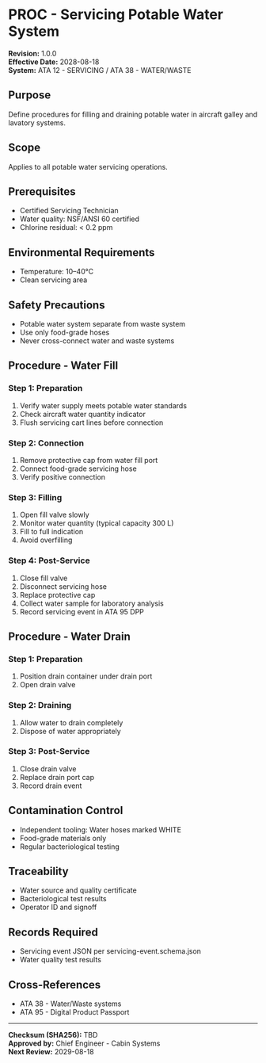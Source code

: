 # PROC - Servicing Potable Water System
**Revision:** 1.0.0  
**Effective Date:** 2028-08-18  
**System:** ATA 12 - SERVICING / ATA 38 - WATER/WASTE  

## Purpose
Define procedures for filling and draining potable water in aircraft galley and lavatory systems.

## Scope
Applies to all potable water servicing operations.

## Prerequisites
* Certified Servicing Technician
* Water quality: NSF/ANSI 60 certified
* Chlorine residual: < 0.2 ppm

## Environmental Requirements
* Temperature: 10–40°C
* Clean servicing area

## Safety Precautions
* Potable water system separate from waste system
* Use only food-grade hoses
* Never cross-connect water and waste systems

## Procedure - Water Fill

### Step 1: Preparation
1. Verify water supply meets potable water standards
2. Check aircraft water quantity indicator
3. Flush servicing cart lines before connection

### Step 2: Connection
1. Remove protective cap from water fill port
2. Connect food-grade servicing hose
3. Verify positive connection

### Step 3: Filling
1. Open fill valve slowly
2. Monitor water quantity (typical capacity 300 L)
3. Fill to full indication
4. Avoid overfilling

### Step 4: Post-Service
1. Close fill valve
2. Disconnect servicing hose
3. Replace protective cap
4. Collect water sample for laboratory analysis
5. Record servicing event in ATA 95 DPP

## Procedure - Water Drain

### Step 1: Preparation
1. Position drain container under drain port
2. Open drain valve

### Step 2: Draining
1. Allow water to drain completely
2. Dispose of water appropriately

### Step 3: Post-Service
1. Close drain valve
2. Replace drain port cap
3. Record drain event

## Contamination Control
* Independent tooling: Water hoses marked WHITE
* Food-grade materials only
* Regular bacteriological testing

## Traceability
* Water source and quality certificate
* Bacteriological test results
* Operator ID and signoff

## Records Required
* Servicing event JSON per servicing-event.schema.json
* Water quality test results

## Cross-References
* ATA 38 - Water/Waste systems
* ATA 95 - Digital Product Passport

---
**Checksum (SHA256):** TBD  
**Approved by:** Chief Engineer - Cabin Systems  
**Next Review:** 2029-08-18
